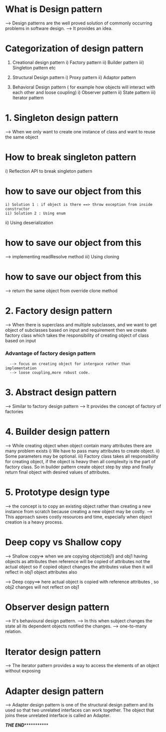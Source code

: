 # What is Design pattern
--> Design patterns are the well proved solution of commonly occurring problems in software design.
--> It provides an idea.

# Categorization of design pattern
1) Creational design pattern
   i) Factory pattern
   ii) Builder pattern
   iii) Singleton pattern etc 
2) Structural Design pattern 
   i) Proxy pattern
   ii) Adaptor pattern

3) Behavioral Design pattern ( for example how objects will interact with each other and loose coupling) 
   i) Observer pattern
   ii) State pattern
   iii) Iterator pattern

# 1. Singleton design pattern
--> When we only want to create one instance of class and want to reuse the same object

# How to break singleton pattern 
i) Reflection API to break singleton pattern
  # how to save our object from this 
    i) Solution 1 : if object is there ==> throw exception from inside constructor 
    ii) Solution 2 : Using enum 
ii) Using deserialization 
   # how to save our object from this 
   --> implementing readResolve method 
iii) Using cloning
   # how to save our object from this
   --> return the same object from override clone method 

# 2. Factory design pattern
--> When there is superclass and multiple subclasses, and we want to get object of subclasses based on input and 
    requirement then we create factory class which takes the responsibility of creating object of class based on input

   ### Advantage of factory design pattern 
      --> focus on creating object for intergace rather than implementation 
      --> loose coupling,more robust code.

# 3. Abstract design pattern
--> Similar to factory design pattern 
--> It provides the concept of factory of factories 

# 4. Builder design pattern
--> While creating object when object contain many attributes there are many problem exists
   i) We have to pass many attributes to create object.
   ii) Some parameters may be optional.
   iii) Factory class takes all responsibility for creating object, if the object is heavy then all complexity 
        is the part of factory class.
  So in builder pattern create object step by step and finally return final object with desired values of attributes.

# 5. Prototype design type
--> the concept is to copy an existing object rather than creating a new instance from scratch because creating a new 
    object may be costly.
--> This approach saves costly resources and time, especially when object creation is a heavy process.


# Deep copy vs Shallow copy
--> Shallow copy=> when we are copying object(obj1) and obj1 having objects as attributes then reference will be copied
    of attributes not the actual object so if copied object changes the attributes value then it will reflect in obj1
    object attributes also 

--> Deep copy==> here actual object is copied with reference attributes , so obj2 changes will not reflect on obj1


# Observer design pattern 
--> It's behavioural design pattern.
--> In this when subject changes the state all its dependent objects notified the changes.
--> one-to-many relation.

# Iterator design pattern
--> The iterator pattern provides a way to access the elements of an object without exposing 

# Adapter design pattern 
--> Adapter design pattern is one of the structural design pattern and its used so that two unrelated interfaces can
    work together. The object that joins these unrelated interface is called an Adapter.


***************************************************THE END**************************************************************


  



